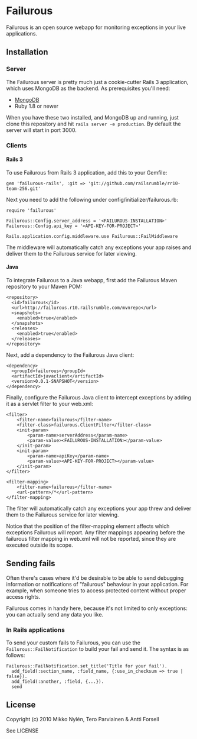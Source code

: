 # Failurous

Failurous is an open source webapp for monitoring exceptions in your
live applications.

## Installation

### Server

The Failurous server is pretty much just a cookie-cutter Rails 3 application, which uses MongoDB as the backend. As prerequisites you'll need:

* [MongoDB](http://www.mongodb.org/downloads)
* Ruby 1.8 or newer

When you have these two installed, and MongoDB up and running, just clone this repository and hit `rails server -e production`. By default the server will start in port 3000.


### Clients

#### Rails 3

To use Failurous from Rails 3 application, add this to your Gemfile:

    gem 'failurous-rails', :git => 'git://github.com/railsrumble/rr10-team-256.git'


Next you need to add the following under config/initializer/failurous.rb:

    require 'failurous'

    Failurous::Config.server_address = '<FAILUROUS-INSTALLATION>'
    Failurous::Config.api_key = '<API-KEY-FOR-PROJECT>'

    Rails.application.config.middleware.use Failurous::FailMiddleware
      
The middleware will automatically catch any exceptions your app raises and
deliver them to the Failurous service for later viewing.

#### Java

To integrate Failurous to a Java webapp, first add the Failurous Maven repository to your Maven POM:

    <repository>
      <id>failurous</id>
      <url>http://failurous.r10.railsrumble.com/mvnrepo</url>
      <snapshots>
        <enabled>true</enabled>
      </snapshots>
      <releases>
        <enabled>true</enabled>
      </releases>
    </repository>
		
Next, add a dependency to the Failurous Java client:

    <dependency>
      <groupId>failurous</groupId>
      <artifactId>javaclient</artifactId>
      <version>0.0.1-SNAPSHOT</version>
    </dependency>
		
Finally, configure the Failurous Java client to intercept exceptions by adding it as a servlet filter to your web.xml:

	<filter>
		<filter-name>failurous</filter-name>
		<filter-class>failurous.ClientFilter</filter-class>
		<init-param>
			<param-name>serverAddress</param-name>
			<param-value><FAILUROUS-INSTALLATION></param-value>
		</init-param>
		<init-param>
			<param-name>apiKey</param-name>
			<param-value><API-KEY-FOR-PROJECT></param-value>
		</init-param>
	</filter>
	
	<filter-mapping>
		<filter-name>failurous</filter-name>
		<url-pattern>/*</url-pattern>
	</filter-mapping>
		
The filter will automatically catch any exceptions your app threw and deliver them to the Failurous service for later viewing.

Notice that the position of the filter-mapping element affects which exceptions Failurous will report. Any filter mappings appearing before the failurous filter mapping in web.xml will not be reported, since they are executed outside its scope.

## Sending fails

Often there's cases where it'd be desirable to be able to send debugging
information or notifications of "failurous" behaviour in your application. For
example, when someone tries to access protected content without proper access
rights.

Failurous comes in handy here, because it's not limited to only
exceptions: you can actually send any data you like.

### In Rails applications

To send your custom fails to Failurous, you can use the
`Failurous::FailNotification` to build your fail and send it. The syntax is
as follows:

    Failurous::FailNotification.set_title('Title for your fail').
      add_field(:section_name, :field_name, {:use_in_checksum => true | false}).
      add_field(:another, :field, {...}).
      send


## License

Copyright (c) 2010 Mikko Nylén, Tero Parviainen & Antti Forsell

See LICENSE


